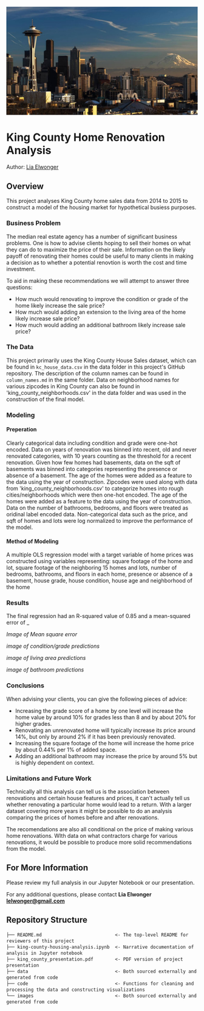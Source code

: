 ![Header Image](/images/king_county_photo.jpeg)

# King County Home Renovation Analysis

Author: [Lia Elwonger](mailto:lelwonger@gmail.com)

## Overview

This project analyses King County home sales data from 2014 to 2015 to construct a model of the housing market for hypothetical busiess purposes. 

### Business Problem

The median real estate agency has a number of significant business problems. One is how to advise clients hoping to sell their homes 
on what they can do to maximize the price of their sale. Information on the likely payoff of renovating their homes could be useful to many clients in
making a decision as to whether a potential renovtion is worth the cost and time investment.

To aid in making these recommendations we will attempt to answer three questions:

* How much would renovating to improve the condition or grade of the home likely increase the sale price?
* How much would adding an extension to the living area of the home likely increase sale price?
* How much would adding an additional bathroom likely increase sale price?

### The Data

This project primarily uses the King County House Sales dataset, which can be found in  `kc_house_data.csv` in the data folder in this project's GitHub repository. The description of the column names can be found in `column_names.md` in the same folder. Data on neighborhood names for various zipcodes in King County can also be found in 'king_county_neighborhoods.csv' in the data folder and was used in the construction of the final model.

### Modeling

#### Preperation
Clearly categorical data including condition and grade were one-hot encoded.
Data on years of renovation was binned into recent, old and never renovated categories, with 10 years counting as the threshold for a recent renovation.
Given how few homes had basements, data on the sqft of basements was binned into categories representing the presence or absence of a basement.
The age of the homes were added as a feature to the data using the year of construction.
Zipcodes were used along with data from 'king_county_neighborhoods.csv' to categorize homes into rough cities/neighborhoods which were then one-hot encoded.
The age of the homes were added as a feature to the data using the year of construction.
Data on the number of bathrooms, bedrooms, and floors were treated as oridinal label encoded data.
Non-categorical data such as the price, and sqft of homes and lots were log normalized to improve the performance of the model.

#### Method of Modeling
A multiple OLS regression model with a target variable of home prices was constructed using variables representing: square footage of the home and lot, square footage of the neighboring 15 homes and lots, number of bedrooms, bathrooms, and floors in each home, presence or absence of a basement, house grade, house condition, house age and neighborhood of the home

### Results

The final regression had an R-squared value of 0.85 and a mean-squared error of _

*Image of Mean square error*

*image of condition/grade predictions*

*image of living area predictions*

*image of bathroom predictions*

### Conclusions

When advising your clients, you can give the following pieces of advice:
    
* Increasing the grade score of a home by one level will increase the home value by around 10% for grades less than 8 and by about 20% for higher grades.
* Renovating an unrenovated home will typically increase its price around 14%, but only by around 2% if it has been previously renovated.
* Increasing the square footage of the home will  increase the home price by about 0.44% per 1% of added space.
* Adding an additional bathroom may increase the price by around 5% but is highly dependent on context.

### Limitations and Future Work

Technically all this analysis can tell us is the association between renovations and certain house features and prices, it can't actually tell us
whether renovating a particular home would lead to a return. With a larger dataset covering more years it might be possible to do an analysis comparing the prices of homes before and after renovations.

The recomendations are also all conditional on the price of making various home renovations. WIth data on what contractors charge for various renovations, it would be possible to produce more solid recommendations from the model.

## For More Information

Please review my full analysis in our Jupyter Notebook or our presentation.

For any additional questions, please contact **Lia Elwonger lelwonger@gmail.com**

## Repository Structure

```
├── README.md                           <- The top-level README for reviewers of this project
├── king-county-housing-analysis.ipynb  <- Narrative documentation of analysis in Jupyter notebook
├── king_county_presentation.pdf        <- PDF version of project presentation
├── data                                <- Both sourced externally and generated from code
├── code                                <- Functions for cleaning and processing the data and constructing visualizations
└── images                              <- Both sourced externally and generated from code
```
